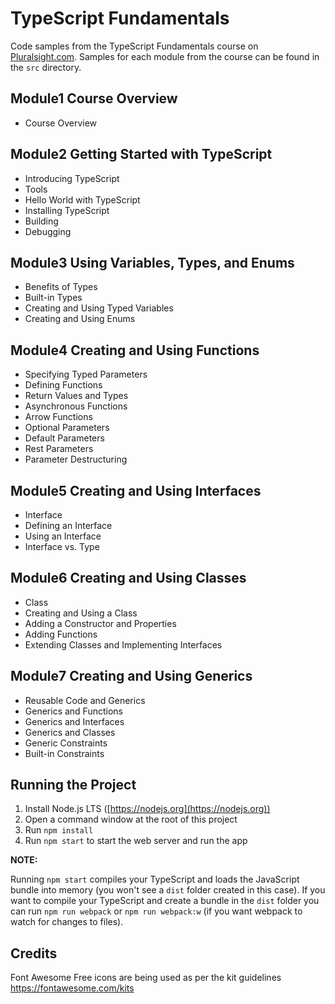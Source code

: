 # TypeScript Fundamentals

Code samples from the TypeScript Fundamentals course on [Pluralsight.com](https://pluralsight.com). Samples for each module from the course can be found in the `src` directory.

## Module1 Course Overview

- Course Overview

## Module2 Getting Started with TypeScript

- Introducing TypeScript
- Tools
- Hello World with TypeScript
- Installing TypeScript
- Building
- Debugging

## Module3 Using Variables, Types, and Enums

- Benefits of Types
- Built-in Types
- Creating and Using Typed Variables
- Creating and Using Enums

## Module4 Creating and Using Functions

- Specifying Typed Parameters
- Defining Functions
- Return Values and Types
- Asynchronous Functions
- Arrow Functions
- Optional Parameters
- Default Parameters
- Rest Parameters
- Parameter Destructuring

## Module5 Creating and Using Interfaces

- Interface
- Defining an Interface
- Using an Interface
- Interface vs. Type

## Module6 Creating and Using Classes

- Class
- Creating and Using a Class
- Adding a Constructor and Properties
- Adding Functions
- Extending Classes and Implementing Interfaces

## Module7 Creating and Using Generics

- Reusable Code and Generics
- Generics and Functions
- Generics and Interfaces
- Generics and Classes
- Generic Constraints
- Built-in Constraints

## Running the Project

1. Install Node.js LTS ([https://nodejs.org](https://nodejs.org))
1. Open a command window at the root of this project
1. Run `npm install`
1. Run `npm start` to start the web server and run the app

**NOTE:**

Running `npm start` compiles your TypeScript and loads the JavaScript bundle into memory (you won't see a `dist` folder created in this case).
If you want to compile your TypeScript and create a bundle in the `dist` folder you can run `npm run webpack` or
`npm run webpack:w` (if you want webpack to watch for changes to files).

## Credits

Font Awesome Free icons are being used as per the kit guidelines https://fontawesome.com/kits
